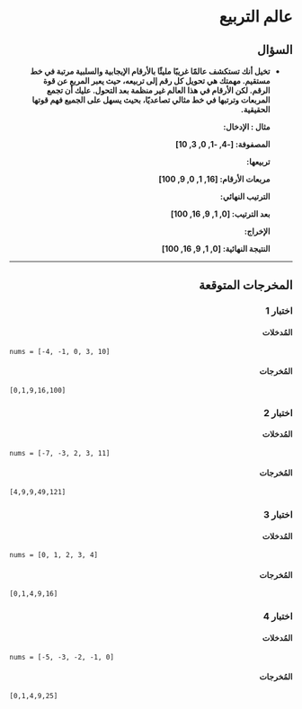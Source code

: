 # <div dir="rtl">عالم التربيع</div>

## <div dir="rtl">السؤال</div>

<ul dir="rtl">
<li>
<b>
تخيل أنك تستكشف عالمًا غريبًا مليئًا بالأرقام الإيجابية والسلبية مرتبة في خط مستقيم. مهمتك هي تحويل كل رقم إلى تربيعه، حيث يعبر المربع عن قوة الرقم. لكن الأرقام في هذا العالم غير منظمة بعد التحول. عليك أن تجمع المربعات وترتبها في خط مثالي تصاعديًا، بحيث يسهل على الجميع فهم قوتها الحقيقية.

مثال :
الإدخال:

المصفوفة: [-4, -1, 0, 3, 10]

تربيعها:

مربعات الأرقام: [16, 1, 0, 9, 100]

الترتيب النهائي:

بعد الترتيب: [0, 1, 9, 16, 100]

الإخراج:

النتيجة النهائية: [0, 1, 9, 16, 100]

</b>
</li>
</ul>

---

## <div dir="rtl">المخرجات المتوقعة</div>

### <div dir="rtl">اختبار 1</div>

#### <div dir="rtl">المُدخلات</div>

```text
nums = [-4, -1, 0, 3, 10]
```

#### <div dir="rtl">المُخرجات</div>

```text
[0,1,9,16,100]
```

### <div dir="rtl">اختبار 2</div>

#### <div dir="rtl">المُدخلات</div>

```text
nums = [-7, -3, 2, 3, 11]
```

#### <div dir="rtl">المُخرجات</div>

```text
[4,9,9,49,121]
```

### <div dir="rtl">اختبار 3</div>

#### <div dir="rtl">المُدخلات</div>

```text
nums = [0, 1, 2, 3, 4]
```

#### <div dir="rtl">المُخرجات</div>

```text
[0,1,4,9,16]
```

### <div dir="rtl">اختبار 4</div>

#### <div dir="rtl">المُدخلات</div>

```text
nums = [-5, -3, -2, -1, 0]
```

#### <div dir="rtl">المُخرجات</div>

```text
[0,1,4,9,25]
```